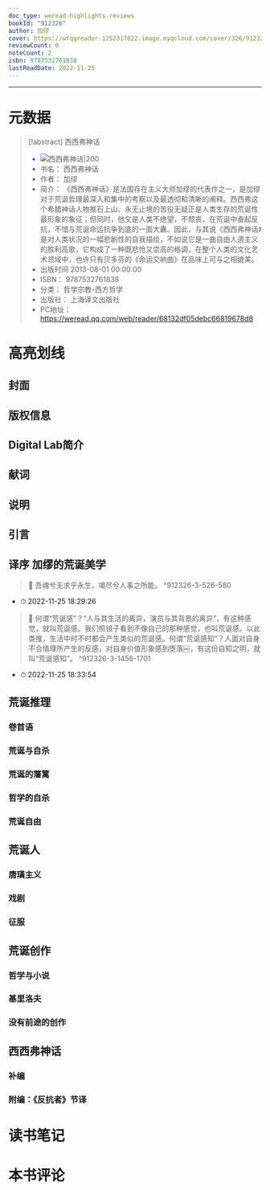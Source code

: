 ```yaml
---
doc_type: weread-highlights-reviews
bookId: "912326"
author: 加缪
cover: https://wfqqreader-1252317822.image.myqcloud.com/cover/326/912326/t7_912326.jpg
reviewCount: 0
noteCount: 2
isbn: 9787532761838
lastReadDate: 2022-11-25
---
```


---
# 元数据
> [!abstract] 西西弗神话
> - ![ 西西弗神话|200](https://wfqqreader-1252317822.image.myqcloud.com/cover/326/912326/t7_912326.jpg)
> - 书名： 西西弗神话
> - 作者： 加缪
> - 简介： 《西西弗神话》是法国存在主义大师加缪的代表作之一，是加缪对于荒诞哲理最深入和集中的考察以及最透彻和清晰的阐释。西西弗这个希腊神话人物推石上山、永无止境的苦役无疑正是人类生存的荒诞性最形象的象征；但同时，他又是人类不绝望，不颓丧，在荒诞中奋起反抗，不惜与荒诞命运抗争到底的一面大纛。因此，与其说《西西弗神话》是对人类状况的一幅悲剧性的自我描绘，不如说它是一曲自由人道主义的胜利高歌，它构成了一种既悲怆又崇高的格调，在整个人类的文化艺术领域中，也许只有贝多芬的《命运交响曲》在品味上可与之相媲美。
> - 出版时间 2013-08-01 00:00:00
> - ISBN： 9787532761838
> - 分类： 哲学宗教-西方哲学
> - 出版社： 上海译文出版社
> - PC地址：https://weread.qq.com/web/reader/68132df05debc66819678d8

# 高亮划线

## 封面

## 版权信息

## Digital Lab简介

## 献词

## 说明

## 引言

## 译序 加缪的荒诞美学

> 📌 吾魂兮无求乎永生，竭尽兮人事之所能。 ^912326-3-526-580
- ⏱ 2022-11-25 18:29:26 
> 📌 何谓“荒诞感”？“人与其生活的离异，演员与其背景的离异”，有这种感觉，就叫荒诞感。我们照镜子看到不像自己的那种感觉，也叫荒诞感。以此类推，生活中时不时都会产生类似的荒诞感。何谓“荒诞感知”？人面对自身不合情理所产生的反感，对自身价值形象感到堕落￼，有这份自知之明，就叫“荒诞感知”。 ^912326-3-1456-1701
- ⏱ 2022-11-25 18:33:54 
## 荒诞推理

### 卷首语

### 荒诞与自杀

### 荒诞的藩篱

### 哲学的自杀

### 荒诞自由

## 荒诞人

### 唐璜主义

### 戏剧

### 征服

## 荒诞创作

### 哲学与小说

### 基里洛夫

### 没有前途的创作

## 西西弗神话

### 补编

### 附编：《反抗者》节译

# 读书笔记

# 本书评论
